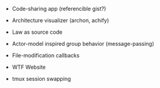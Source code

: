 - Code-sharing app (referencible gist?)
- Architecture visualizer (archon, achify)
- Law as source code
- Actor-model inspired group behavior (message-passing)
- File-modification callbacks
- WTF Website

- tmux session swapping
